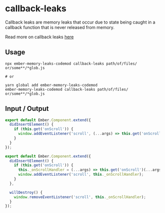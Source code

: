 # callback-leaks
Callback leaks are memory leaks that occur due to state being caught in a callback function that is never released from memory.

Read more on callback leaks [here](https://github.com/ember-best-practices/memory-leak-examples/blob/master/exercises/exercise-2.md)


## Usage

```
npx ember-memory-leaks-codemod callback-leaks path/of/files/ or/some**/*glob.js

# or

yarn global add ember-memory-leaks-codemod
ember-memory-leaks-codemod callback-leaks path/of/files/ or/some**/*glob.js
```

## Input / Output

```js
export default Ember.Component.extend({
  didInsertElement() {
    if (this.get('onScroll')) {
      window.addEventListener('scroll', (...args) => this.get('onScroll')(...args));
    }
  }
});
```


```js
export default Ember.Component.extend({
  didInsertElement() {
    if (this.get('onScroll')) {
      this._onScrollHandler = (...args) => this.get('onScroll')(...args);
      window.addEventListener('scroll', this._onScrollHandler);
    }
  },

  willDestroy() {
    window.removeEventListener('scroll', this._onScrollHandler);
  }
});
```
